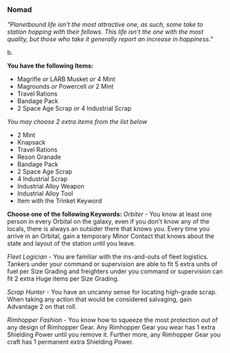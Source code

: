 ### Nomad
_"Planetbound life isn't the most attractive one, as such, some take to station hopping with their fellows. This life isn't the one with the most quality, but those who take it generally report an increase in happiness."_

b.

__You have the following Items:__
- Magrifle *or* LARB Musket *or* 4 Mint
- Magrounds *or* Powercell *or* 2 Mint
- Travel Rations
- Bandage Pack
- 2 Space Age Scrap *or* 4 Industrial Scrap

_You may choose 2 extra items from the list below_
- 2 Mint
- Knapsack
- Travel Rations
- Reson Granade
- Bandage Pack
- 2 Space Age Scrap
- 4 Industrial Scrap
- Industrial Alloy Weapon
- Industrial Alloy Tool
- Item with the Trinket Keyword


__Choose one of the following Keywords:__
*Orbiter* - You know at least one person in every Orbital on the galaxy, even if you don't know any of the locals, there is always an outsider there that knows you. Every time you arrive in an Orbital, gain a temporary Minor Contact that knows about the state and layout of the station until you leave.

*Fleet Logician* - You are familiar with the ins-and-outs of fleet logistics. Tankers under your command or supervision are able to fit 5 extra units of fuel per Size Grading and freighters under you command or supervision can fit 2 extra Huge items per Size Grading.

*Scrap Hunter* - You have an uncanny sense for locating high-grade scrap. When taking any action that would be considered salvaging, gain Advantage 2 on that roll.

*Rimhopper Fashion* - You know how to squeeze the most protection out of any design of Rimhopper Gear. Any Rimhopper Gear you wear has 1 extra Shielding Power until you remove it. Further more, any Rimhopper Gear you craft has 1 permanent extra Shielding Power.
